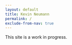 ```yaml
---
layout: default
title: Kevin Neumann
permalink: /
exclude-from-nav: true
---
```

  
This site is a work in progress.
